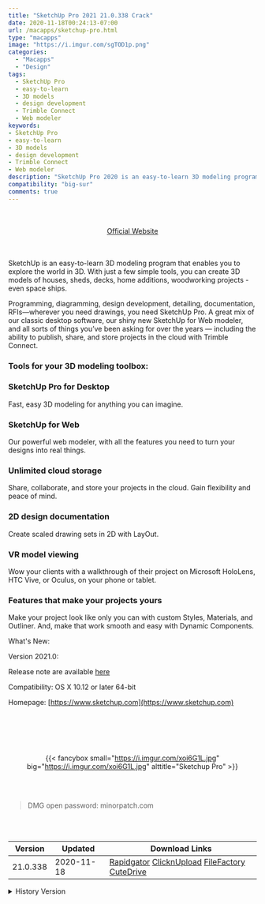 ```yaml
---
title: "SketchUp Pro 2021 21.0.338 Crack"
date: 2020-11-18T00:24:13-07:00
url: /macapps/sketchup-pro.html
type: "macapps"
image: "https://i.imgur.com/sgTOD1p.png"
categories:
  - "Macapps"
  - "Design"
tags:
  - SketchUp Pro
  - easy-to-learn
  - 3D models
  - design development
  - Trimble Connect
  - Web modeler
keywords:
- SketchUp Pro
- easy-to-learn
- 3D models
- design development
- Trimble Connect
- Web modeler
description: "SketchUp Pro 2020 is an easy-to-learn 3D modeling program that enables you to explore the world in 3D. With just a few simple tools"
compatibility: "big-sur"
comments: true
---
```


<br/>
<br/>
<center>
<a href="https://www.sketchup.com" target="blank"><div class="border px-4 border-blue-500 rounded-lg transition duration-500 
    ease-in-out w-48 text-lg text-blue-500 text-center hover:bg-blue-500 hover:text-white">
  Official Website 
</div></a>
</center>
<br/>
<br/>

SketchUp is an easy-to-learn 3D modeling program that enables you to explore the world in 3D. With just a few simple tools, you can create 3D models of houses, sheds, decks, home additions, woodworking projects - even space ships.

Programming, diagramming, design development, detailing, documentation, RFIs—wherever you need drawings, you need SketchUp Pro.
A great mix of our classic desktop software, our shiny new SketchUp for Web modeler, and all sorts of things you’ve been asking for over the years — including the ability to publish, share, and store projects in the cloud with Trimble Connect.

### Tools for your 3D modeling toolbox:

### SketchUp Pro for Desktop

Fast, easy 3D modeling for anything you can imagine.

### SketchUp for Web

Our powerful web modeler, with all the features you need to turn your designs into real things.

### Unlimited cloud storage

Share, collaborate, and store your projects in the cloud. Gain flexibility and peace of mind.

### 2D design documentation

Create scaled drawing sets in 2D with LayOut.

### VR model viewing

Wow your clients with a walkthrough of their project on Microsoft HoloLens, HTC Vive, or Oculus, on your phone or tablet.

### Features that make your projects yours

Make your project look like only you can with custom Styles, Materials, and Outliner. And, make that work smooth and easy with Dynamic Components.

What's New:

Version 2021.0:

Release note are available [here](https://insmac.org/index.php?do=go&url=aHR0cHM6Ly9oZWxwLnNrZXRjaHVwLmNvbS9lbi9jdXJyZW50LXJlbGVhc2Utbm90ZXM%3D)


Compatibility: OS X 10.12 or later 64-bit

Homepage: [https://www.sketchup.com](https://www.sketchup.com)

<br/>
<br/>
<script async src="https://pagead2.googlesyndication.com/pagead/js/adsbygoogle.js"></script>
<ins class="adsbygoogle"
     style="display:block; text-align:center;"
     data-ad-layout="in-article"
     data-ad-format="fluid"
     data-ad-client="ca-pub-8746275014476192"
     data-ad-slot="5144997159"></ins>
<script>
     (adsbygoogle = window.adsbygoogle || []).push({});
</script>
<br/>
<br/>


<center>

{{< fancybox small="https://i.imgur.com/xoi6G1L.jpg" big="https://i.imgur.com/xoi6G1L.jpg" alttitle="Sketchup Pro" >}}

</center>

<br/>
<br/>


> DMG open password: minorpatch.com

<br/>

<br/>
<div id="history_version" class="history_version">

| Version | Updated | Download Links |
| ---- | ---- | ---- |
| 21.0.338 | 2020-11-18 | [Rapidgator](https://ouo.io/i8DNT1)   [ClicknUpload](https://ouo.io/lP5MdxO)   [FileFactory](https://ouo.io/RRx1gaW)   [CuteDrive](https://ouo.io/RRx1gaW) |
<details>
<summary>History Version</summary>

| Version | Updated | Download Links |
| ---- | ---- | ---- |
| 20.2.171 | 2020-08-12 | [UsersCloud](https://ouo.io/hcBU7UE)   [ClicknUpload](https://ouo.io/ULCJxsk)   [FileFactory](https://ouo.io/0sf0EYg)   [CuteDrive](https://ouo.io/vfyK6C) |
| 20.1.228 | 2020-05-02 | [UsersCloud](https://ouo.io/BrrljV)   [ClicknUpload](https://ouo.io/87vB8a)   [FileFactory](https://ouo.io/tRuqz3)   [CuteDrive](https://ouo.io/07770M) |
| 20.0.362 | 2020-01-30 | [UsersCloud](https://ouo.io/PO9nexg)   [ClicknUpload](https://ouo.io/7gzhZm)   [Mega](https://ouo.io/ZdwBHl)   [CuteDrive](https://ouo.io/BZIjRMC) |
</details>

</div>
